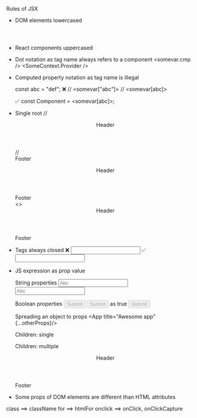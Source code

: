 Rules of JSX

- DOM elements lowercased
  <header></header>

- React components uppercased
  <App/>

- Dot notation as tag name always refers to a component
  <somevar.cmp />
  <SomeContext.Provider />

- Computed property notation as tag name is illegal

  const abc = "def";
  ❌
  // <somevar["abc"]>
  // <somevar[abc]>

  ✅
  const Component = <somevar[abc]>;
  <Component />

- Single root
  // <header>Header</header>
  // <footer>Footer</footer>
  <Fragment>
    <header>Header</header>
    <footer>Footer</footer>
  </Fragment>
  <>
    <header>Header</header>
    <footer>Footer</footer>
  </>

- Tags always closed
  ❌ <input>
  ✅ <input/>

- JS expression as prop value
  <App title={} />

  String properties
  <input placeholder="Abc"/>
  <input placeholder='Abc'/>
  <!-- <input placeholder={'Abc'}/> -->

  Boolean properties
  <button disabled={true}>Submit</button>
  <button disabled={false}>Submit</button>
  as true
  <button disabled>Submit</button>

  Spreading an object to props
  <App title="Awesome app" {...otherProps}/>

  Children: single
  <App></App>

  Children: multiple
  <App>
    <header>Header</header>
    <footer>Footer</footer>
  </App>

- Some props of DOM elements are different than HTML attributes

class ==> className
for ==> htmlFor
onclick ==> onClick, onClickCapture
